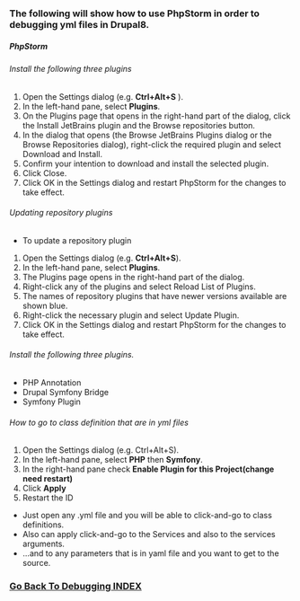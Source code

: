 ### The following will show how to use PhpStorm in order to debugging yml files in Drupal8.



##### PhpStorm

  ###### Install the following three plugins 

   1. Open the Settings dialog (e.g. **Ctrl+Alt+S** ).
   2. In the left-hand pane, select **Plugins**.
   3. On the Plugins page that opens in the right-hand part of the dialog, click the Install JetBrains plugin and the Browse repositories button.
   4. In the dialog that opens (the Browse JetBrains Plugins dialog or the Browse Repositories dialog), right-click the required plugin and select Download and Install. 
   5. Confirm your intention to download and install the selected plugin.
   6. Click Close.
   7. Click OK in the Settings dialog and restart PhpStorm for the changes to take effect.

  ###### Updating repository plugins
  
   - To update a repository plugin

   1. Open the Settings dialog (e.g. **Ctrl+Alt+S**).
   2. In the left-hand pane, select **Plugins**.
   3. The Plugins page opens in the right-hand part of the dialog.
   4. Right-click any of the plugins and select Reload List of Plugins.
   5. The names of repository plugins that have newer versions available are shown blue.
   6. Right-click the necessary plugin and select Update Plugin.
   7. Click OK in the Settings dialog and restart PhpStorm for the changes to take effect.
  
  ###### Install the following three plugins.
   - PHP Annotation
   - Drupal Symfony Bridge
   - Symfony Plugin


  ###### How to go to class definition that are in yml files 
   1. Open the Settings dialog (e.g. Ctrl+Alt+S).
   2. In the left-hand pane, select **PHP** then **Symfony**.
   3. In the right-hand pane check **Enable Plugin for this Project(change need restart)**
   4. Click **Apply**
   5. Restart the ID

   - Just open any .yml file and you will be able to click-and-go to class definitions.
   - Also can apply click-and-go to the Services and also to the services arguments.
   - ...and to any parameters that is in yaml file and you want to get to the source.

### [Go Back To Debugging INDEX](https://github.com/ovanesb/drupal/tree/master/Drupal8/Debugging)
